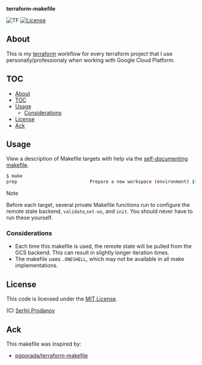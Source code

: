 **terraform-makefile**

![TF](https://img.shields.io/badge/Terraform%20Version-%3E%3D0.11.10-blue.svg)
[![License](https://img.shields.io/badge/license-MIT-brightgreen.svg)](LICENSE)

## About

This is my [terraform](https://www.terraform.io/) workflow for every terraform project that I use personally/professionaly when working with Google Cloud Platform.

## TOC

<!--toc:start-->
- [About](#about)
- [TOC](#toc)
- [Usage](#usage)
  - [Considerations](#considerations)
- [License](#license)
- [Ack](#ack)
<!--toc:end-->

## Usage

View a description of Makefile targets with help via the [self-documenting makefile](https://marmelab.com/blog/2016/02/29/auto-documented-makefile.html).

```bash
$ make
prep                           Prepare a new workspace (environment) if needed, configure the tfstate backend, update any modules, and switch to the workspace
```

> [!NOTE]
> Before each target, several private Makefile functions run to configure the remote state backend, `validate`,`set-ws`, and `init`. You should never have to run these yourself.

### Considerations

* Each time this makefile is used, the remote state will be pulled from the GCS backend. This can result in slightly longer iteration times.
* The makefile uses `.ONESHELL`, which may not be available in all make implementations.

## License

This code is licensed under the [MIT License](LICENSE).

(C) [Serhii Prodanov](https://github.com/serpro69)

## Ack

This makefile was inspired by:

- [pgporada/terraform-makefile](https://github.com/pgporada/terraform-makefile)

